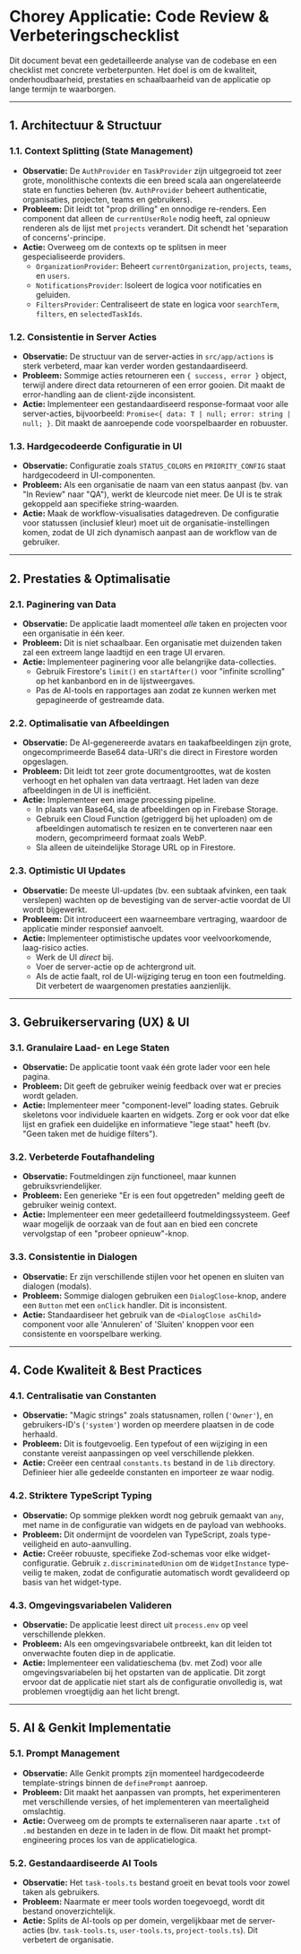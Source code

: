 # Chorey Applicatie: Code Review & Verbeteringschecklist

Dit document bevat een gedetailleerde analyse van de codebase en een checklist met concrete verbeterpunten. Het doel is om de kwaliteit, onderhoudbaarheid, prestaties en schaalbaarheid van de applicatie op lange termijn te waarborgen.

---

## 1. Architectuur & Structuur

### 1.1. Context Splitting (State Management)
- **Observatie:** De `AuthProvider` en `TaskProvider` zijn uitgegroeid tot zeer grote, monolithische contexts die een breed scala aan ongerelateerde state en functies beheren (bv. `AuthProvider` beheert authenticatie, organisaties, projecten, teams en gebruikers).
- **Probleem:** Dit leidt tot "prop drilling" en onnodige re-renders. Een component dat alleen de `currentUserRole` nodig heeft, zal opnieuw renderen als de lijst met `projects` verandert. Dit schendt het 'separation of concerns'-principe.
- **Actie:** Overweeg om de contexts op te splitsen in meer gespecialiseerde providers.
    - `OrganizationProvider`: Beheert `currentOrganization`, `projects`, `teams`, en `users`.
    - `NotificationsProvider`: Isoleert de logica voor notificaties en geluiden.
    - `FiltersProvider`: Centraliseert de state en logica voor `searchTerm`, `filters`, en `selectedTaskIds`.

### 1.2. Consistentie in Server Acties
- **Observatie:** De structuur van de server-acties in `src/app/actions` is sterk verbeterd, maar kan verder worden gestandaardiseerd.
- **Probleem:** Sommige acties retourneren een `{ success, error }` object, terwijl andere direct data retourneren of een error gooien. Dit maakt de error-handling aan de client-zijde inconsistent.
- **Actie:** Implementeer een gestandaardiseerd response-formaat voor alle server-acties, bijvoorbeeld: `Promise<{ data: T | null; error: string | null; }`. Dit maakt de aanroepende code voorspelbaarder en robuuster.

### 1.3. Hardgecodeerde Configuratie in UI
- **Observatie:** Configuratie zoals `STATUS_COLORS` en `PRIORITY_CONFIG` staat hardgecodeerd in UI-componenten.
- **Probleem:** Als een organisatie de naam van een status aanpast (bv. van "In Review" naar "QA"), werkt de kleurcode niet meer. De UI is te strak gekoppeld aan specifieke string-waarden.
- **Actie:** Maak de workflow-visualisaties datagedreven. De configuratie voor statussen (inclusief kleur) moet uit de organisatie-instellingen komen, zodat de UI zich dynamisch aanpast aan de workflow van de gebruiker.

---

## 2. Prestaties & Optimalisatie

### 2.1. Paginering van Data
- **Observatie:** De applicatie laadt momenteel *alle* taken en projecten voor een organisatie in één keer.
- **Probleem:** Dit is niet schaalbaar. Een organisatie met duizenden taken zal een extreem lange laadtijd en een trage UI ervaren.
- **Actie:** Implementeer paginering voor alle belangrijke data-collecties.
    - Gebruik Firestore's `limit()` en `startAfter()` voor "infinite scrolling" op het kanbanbord en in de lijstweergaves.
    - Pas de AI-tools en rapportages aan zodat ze kunnen werken met gepagineerde of gestreamde data.

### 2.2. Optimalisatie van Afbeeldingen
- **Observatie:** De AI-gegenereerde avatars en taakafbeeldingen zijn grote, ongecomprimeerde Base64 data-URI's die direct in Firestore worden opgeslagen.
- **Probleem:** Dit leidt tot zeer grote documentgroottes, wat de kosten verhoogt en het ophalen van data vertraagt. Het laden van deze afbeeldingen in de UI is inefficiënt.
- **Actie:** Implementeer een image processing pipeline.
    - In plaats van Base64, sla de afbeeldingen op in Firebase Storage.
    - Gebruik een Cloud Function (getriggerd bij het uploaden) om de afbeeldingen automatisch te resizen en te converteren naar een modern, gecomprimeerd formaat zoals WebP.
    - Sla alleen de uiteindelijke Storage URL op in Firestore.

### 2.3. Optimistic UI Updates
- **Observatie:** De meeste UI-updates (bv. een subtaak afvinken, een taak verslepen) wachten op de bevestiging van de server-actie voordat de UI wordt bijgewerkt.
- **Probleem:** Dit introduceert een waarneembare vertraging, waardoor de applicatie minder responsief aanvoelt.
- **Actie:** Implementeer optimistische updates voor veelvoorkomende, laag-risico acties.
    - Werk de UI *direct* bij.
    - Voer de server-actie op de achtergrond uit.
    - Als de actie faalt, rol de UI-wijziging terug en toon een foutmelding. Dit verbetert de waargenomen prestaties aanzienlijk.

---

## 3. Gebruikerservaring (UX) & UI

### 3.1. Granulaire Laad- en Lege Staten
- **Observatie:** De applicatie toont vaak één grote lader voor een hele pagina.
- **Probleem:** Dit geeft de gebruiker weinig feedback over wat er precies wordt geladen.
- **Actie:** Implementeer meer "component-level" loading states. Gebruik skeletons voor individuele kaarten en widgets. Zorg er ook voor dat elke lijst en grafiek een duidelijke en informatieve "lege staat" heeft (bv. "Geen taken met de huidige filters").

### 3.2. Verbeterde Foutafhandeling
- **Observatie:** Foutmeldingen zijn functioneel, maar kunnen gebruiksvriendelijker.
- **Probleem:** Een generieke "Er is een fout opgetreden" melding geeft de gebruiker weinig context.
- **Actie:** Implementeer een meer gedetailleerd foutmeldingssysteem. Geef waar mogelijk de oorzaak van de fout aan en bied een concrete vervolgstap of een "probeer opnieuw"-knop.

### 3.3. Consistentie in Dialogen
- **Observatie:** Er zijn verschillende stijlen voor het openen en sluiten van dialogen (modals).
- **Probleem:** Sommige dialogen gebruiken een `DialogClose`-knop, andere een `Button` met een `onClick` handler. Dit is inconsistent.
- **Actie:** Standaardiseer het gebruik van de `<DialogClose asChild>` component voor alle 'Annuleren' of 'Sluiten' knoppen voor een consistente en voorspelbare werking.

---

## 4. Code Kwaliteit & Best Practices

### 4.1. Centralisatie van Constanten
- **Observatie:** "Magic strings" zoals statusnamen, rollen (`'Owner'`), en gebruikers-ID's (`'system'`) worden op meerdere plaatsen in de code herhaald.
- **Probleem:** Dit is foutgevoelig. Een typefout of een wijziging in een constante vereist aanpassingen op veel verschillende plekken.
- **Actie:** Creëer een centraal `constants.ts` bestand in de `lib` directory. Definieer hier alle gedeelde constanten en importeer ze waar nodig.

### 4.2. Striktere TypeScript Typing
- **Observatie:** Op sommige plekken wordt nog gebruik gemaakt van `any`, met name in de configuratie van widgets en de payload van webhooks.
- **Probleem:** Dit ondermijnt de voordelen van TypeScript, zoals type-veiligheid en auto-aanvulling.
- **Actie:** Creëer robuuste, specifieke Zod-schemas voor elke widget-configuratie. Gebruik `z.discriminatedUnion` om de `WidgetInstance` type-veilig te maken, zodat de configuratie automatisch wordt gevalideerd op basis van het widget-type.

### 4.3. Omgevingsvariabelen Valideren
- **Observatie:** De applicatie leest direct uit `process.env` op veel verschillende plekken.
- **Probleem:** Als een omgevingsvariabele ontbreekt, kan dit leiden tot onverwachte fouten diep in de applicatie.
- **Actie:** Implementeer een validatieschema (bv. met Zod) voor alle omgevingsvariabelen bij het opstarten van de applicatie. Dit zorgt ervoor dat de applicatie niet start als de configuratie onvolledig is, wat problemen vroegtijdig aan het licht brengt.

---

## 5. AI & Genkit Implementatie

### 5.1. Prompt Management
- **Observatie:** Alle Genkit prompts zijn momenteel hardgecodeerde template-strings binnen de `definePrompt` aanroep.
- **Probleem:** Dit maakt het aanpassen van prompts, het experimenteren met verschillende versies, of het implementeren van meertaligheid omslachtig.
- **Actie:** Overweeg om de prompts te externaliseren naar aparte `.txt` of `.md` bestanden en deze in te laden in de flow. Dit maakt het prompt-engineering proces los van de applicatielogica.

### 5.2. Gestandaardiseerde AI Tools
- **Observatie:** Het `task-tools.ts` bestand groeit en bevat tools voor zowel taken als gebruikers.
- **Probleem:** Naarmate er meer tools worden toegevoegd, wordt dit bestand onoverzichtelijk.
- **Actie:** Splits de AI-tools op per domein, vergelijkbaar met de server-acties (bv. `task-tools.ts`, `user-tools.ts`, `project-tools.ts`). Dit verbetert de organisatie.
